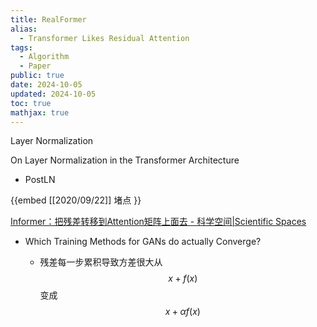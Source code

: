 ```yaml
---
title: RealFormer
alias:
  - Transformer Likes Residual Attention
tags:
  - Algorithm
  - Paper
public: true
date: 2024-10-05
updated: 2024-10-05
toc: true
mathjax: true
---
```


Layer Normalization

On Layer Normalization in the Transformer Architecture

  + PostLN



{{embed  [[2020/09/22]] 堵点
}}

[Informer：把残差转移到Attention矩阵上面去 - 科学空间|Scientific Spaces](https://kexue.fm/archives/8027?sharesource=weibo)

  + Which Training Methods for GANs do actually Converge?

    + 残差每一步累积导致方差很大从 $$x+f(x)$$ 变成 $$x+\alpha f(x)$$ 